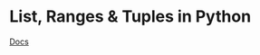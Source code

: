 # List, Ranges & Tuples in Python

[Docs](https://docs.python.org/3/library/stdtypes.html#sequence-types-list-tuple-range)